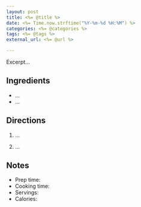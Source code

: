 ```yaml
---
layout: post
title: <%= @title %>
date: <%= Time.now.strftime("%Y-%m-%d %H:%M") %>
categories: <%= @categories %>
tags: <%= @tags %>
external_url: <%= @url %>

---
```


Excerpt...

## Ingredients

* ...
* ...

## Directions

1. ...

2. ...

## Notes

* Prep time:
* Cooking time:
* Servings:
* Calories:

